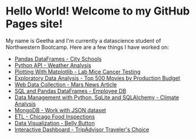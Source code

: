 # Hello World! Welcome to my GitHub Pages site!

My name is Geetha and I'm currently a datascience student of Northwestern Bootcamp. Here are a few things I have worked on:

- [Pandas DataFrames - City Schools](https://github.com/geethakan/pandas-challenge)
- [Python API - Weather Analysis](https://github.com/geethakan/python-api-challenge)
- [Plotting With Matplotlib - Lab Mice Cancer Testing](https://github.com/geethakan/matplotlib-challenge)
- [Exploratory Data Analysis - Top 500 Movies by Production Budget](https://github.com/geethakan/proj1-eda-top500movies)
- [Web Data Collection - Mars News Article](https://github.com/geethakan/web-data-collection-challenge) 
- [SQL and Pandas DataFrames - Employee DB](https://github.com/geethakan/sql-challenge)
- [Data Management with Python, SqLite and SQLAlchemy - Climate Analysis](https://github.com/geethakan/sqlalchemy-challenge)
- [MongoDB - Work with JSON dataset](https://github.com/geethakan/nosql-challenge)
- [ETL - Chicago Food Inspections](https://github.com/geethakan/proj2-ETL-foodinspection)
- [Data Visualization - Belly Button]()
- [Interactive Dashboard - TripAdvisor Traveler's Choice]()
